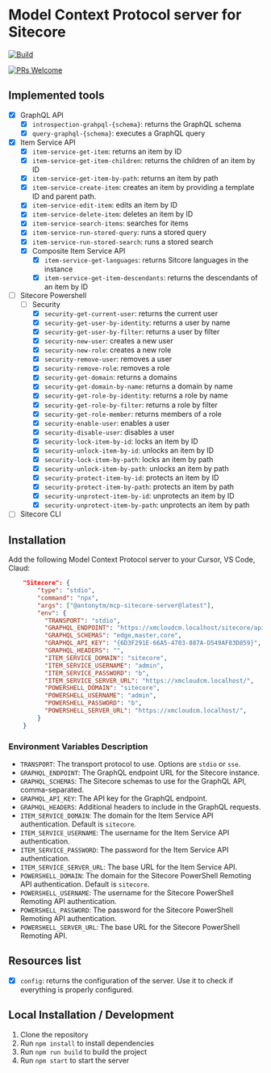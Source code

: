 # Model Context Protocol server for Sitecore

[![Build](https://github.com/antonytm/mcp-sitecore-server/actions/workflows/publish-npm.yml/badge.svg)](https://github.com/Antonytm/mcp-sitecore-server/actions/workflows/publish-npm.yml)

[![PRs Welcome](https://img.shields.io/badge/PRs-welcome-brightgreen.svg)](CONTRIBUTING.md)

## Implemented tools

- [x] GraphQL API
  - [x] `introspection-grahpql-{schema}`: returns the GraphQL schema
  - [x] `query-graphql-{schema}`: executes a GraphQL query
- [x] Item Service API
  - [x] `item-service-get-item`: returns an item by ID
  - [x] `item-service-get-item-children`: returns the children of an item by ID
  - [x] `item-service-get-item-by-path`: returns an item by path
  - [x] `item-service-create-item`: creates an item by providing a template ID and parent path.
  - [x] `item-service-edit-item`: edits an item by ID
  - [x] `item-service-delete-item`: deletes an item by ID
  - [x] `item-service-search-items`: searches for items
  - [x] `item-service-run-stored-query`: runs a stored query
  - [x] `item-service-run-stored-search`: runs a stored search
  - [x] Composite Item Service API
    - [x] `item-service-get-languages`: returns Sitcore languages in the instance
    - [x] `item-service-get-item-descendants`: returns the descendants of an item by ID
- [ ] Sitecore Powershell
  - [ ] Security
    - [x] `security-get-current-user`: returns the current user
    - [x] `security-get-user-by-identity`: returns a user by name
    - [x] `security-get-user-by-filter`: returns a user by filter
    - [x] `security-new-user`: creates a new user
    - [x] `security-new-role`: creates a new role
    - [x] `security-remove-user`: removes a user
    - [x] `security-remove-role`: removes a role
    - [x] `security-get-domain`: returns a domains
    - [x] `security-get-domain-by-name`: returns a domain by name
    - [x] `security-get-role-by-identity`: returns a role by name
    - [x] `security-get-role-by-filter`: returns a role by filter
    - [x] `security-get-role-member`: returns members of a role
    - [x] `security-enable-user`: enables a user
    - [x] `security-disable-user`: disables a user
    - [x] `security-lock-item-by-id`: locks an item by ID
    - [x] `security-unlock-item-by-id`: unlocks an item by ID
    - [x] `security-lock-item-by-path`: locks an item by path
    - [x] `security-unlock-item-by-path`: unlocks an item by path
    - [x] `security-protect-item-by-id`: protects an item by ID
    - [x] `security-protect-item-by-path`: protects an item by path
    - [x] `security-unprotect-item-by-id`: unprotects an item by ID
    - [x] `security-unprotect-item-by-path`: unprotects an item by path
- [ ] Sitecore CLI

## Installation

Add the following Model Context Protocol server to your Cursor, VS Code, Claud:

```json
    "Sitecore": {
        "type": "stdio",
        "command": "npx",
        "args": ["@antonytm/mcp-sitecore-server@latest"],
        "env": {
          "TRANSPORT": "stdio",
          "GRAPHQL_ENDPOINT": "https://xmcloudcm.localhost/sitecore/api/graph/",
          "GRAPHQL_SCHEMAS": "edge,master,core",
          "GRAPHQL_API_KEY": "{6D3F291E-66A5-4703-887A-D549AF83D859}",
          "GRAPHQL_HEADERS": "",
          "ITEM_SERVICE_DOMAIN": "sitecore",
          "ITEM_SERVICE_USERNAME": "admin",
          "ITEM_SERVICE_PASSWORD": "b",
          "ITEM_SERVICE_SERVER_URL": "https://xmcloudcm.localhost/",
          "POWERSHELL_DOMAIN": "sitecore",
          "POWERSHELL_USERNAME": "admin",
          "POWERSHELL_PASSWORD": "b",
          "POWERSHELL_SERVER_URL": "https://xmcloudcm.localhost/",
        }
    }
```

### Environment Variables Description

- `TRANSPORT`: The transport protocol to use. Options are `stdio` or `sse`.
- `GRAPHQL_ENDPOINT`: The GraphQL endpoint URL for the Sitecore instance.
- `GRAPHQL_SCHEMAS`: The Sitecore schemas to use for the GraphQL API, comma-separated.
- `GRAPHQL_API_KEY`: The API key for the GraphQL endpoint.
- `GRAPHQL_HEADERS`: Additional headers to include in the GraphQL requests.
- `ITEM_SERVICE_DOMAIN`: The domain for the Item Service API authentication. Default is `sitecore`.
- `ITEM_SERVICE_USERNAME`: The username for the Item Service API authentication.
- `ITEM_SERVICE_PASSWORD`: The password for the Item Service API authentication.
- `ITEM_SERVICE_SERVER_URL`: The base URL for the Item Service API.
- `POWERSHELL_DOMAIN`: The domain for the Sitecore PowerShell Remoting API authentication. Default is `sitecore`.
- `POWERSHELL_USERNAME`: The username for the Sitecore PowerShell Remoting API authentication.
- `POWERSHELL_PASSWORD`: The password for the Sitecore PowerShell Remoting API authentication.
- `POWERSHELL_SERVER_URL`: The base URL for the Sitecore PowerShell Remoting API.

## Resources list

- [x] `config`: returns the configuration of the server. Use it to check if everything is properly configured.

## Local Installation / Development

1. Clone the repository
2. Run `npm install` to install dependencies
3. Run `npm run build` to build the project
4. Run `npm start` to start the server
